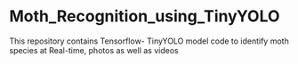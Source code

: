 # Moth_Recognition_using_TinyYOLO
This repository contains Tensorflow- TinyYOLO model code to identify moth species at Real-time, photos as well as videos
